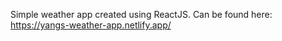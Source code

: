 Simple weather app created using ReactJS. Can be found here: https://yangs-weather-app.netlify.app/
